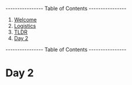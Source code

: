 ---------------- Table of Contents ---------------- 

1. [Welcome](#welcome)
2. [Logistics](#logistics)
3. [TLDR](#tldr)
4. [Day 2](#day2)

---------------- Table of Contents ---------------- 
# <a id = "day2"></a>Day 2
```

```
